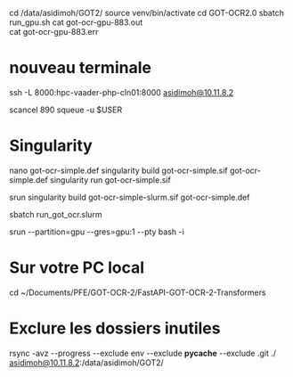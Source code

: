 cd /data/asidimoh/GOT2/
source venv/bin/activate
cd GOT-OCR2.0
sbatch run_gpu.sh
cat got-ocr-gpu-883.out  
cat got-ocr-gpu-883.err 

# nouveau terminale
ssh -L 8000:hpc-vaader-php-cln01:8000 asidimoh@10.11.8.2



scancel 890
squeue -u $USER




# Singularity

nano got-ocr-simple.def
singularity build got-ocr-simple.sif got-ocr-simple.def
singularity run got-ocr-simple.sif


srun singularity build got-ocr-simple-slurm.sif got-ocr-simple.def


sbatch run_got_ocr.slurm





srun --partition=gpu --gres=gpu:1 --pty bash -i




# Sur votre PC local
cd ~/Documents/PFE/GOT-OCR-2/FastAPI-GOT-OCR-2-Transformers
# Exclure les dossiers inutiles
rsync -avz --progress --exclude env --exclude __pycache__ --exclude .git ./ asidimoh@10.11.8.2:/data/asidimoh/GOT2/
